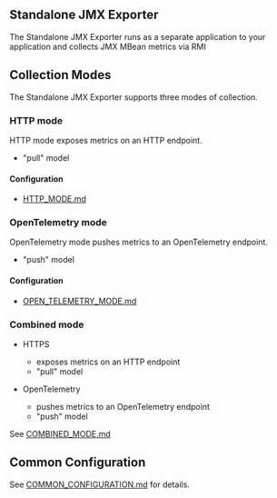 Standalone JMX Exporter
---

The Standalone JMX Exporter runs as a separate application to your application and collects JMX MBean metrics via RMI

## Collection Modes

The Standalone JMX Exporter supports three modes of collection.

### HTTP mode

HTTP mode exposes metrics on an HTTP endpoint.

- "pull" model

#### Configuration

- [HTTP_MODE.md](HTTP_MODE.md)

### OpenTelemetry mode

OpenTelemetry mode pushes metrics to an OpenTelemetry endpoint.

- "push" model

#### Configuration

- [OPEN_TELEMETRY_MODE.md](OPEN_TELEMETRY_MODE.md)

### Combined mode

- HTTPS
  - exposes metrics on an HTTP endpoint
  - "pull" model


- OpenTelemetry
  - pushes metrics to an OpenTelemetry endpoint
  - "push" model

See [COMBINED_MODE.md](COMBINED_MODE.md)

## Common Configuration

See [COMMON_CONFIGURATION.md](../COMMON_CONFIGURATION.md) for details.
